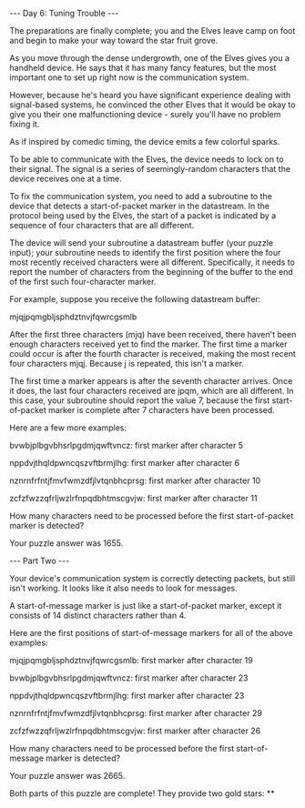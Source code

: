 --- Day 6: Tuning Trouble ---

The preparations are finally complete; you and the Elves leave camp on foot and begin to make your way toward the star fruit grove.



As you move through the dense undergrowth, one of the Elves gives you a handheld device. He says that it has many fancy features, but the most important one to set up right now is the communication system.



However, because he's heard you have significant experience dealing with signal-based systems, he convinced the other Elves that it would be okay to give you their one malfunctioning device - surely you'll have no problem fixing it.



As if inspired by comedic timing, the device emits a few colorful sparks.



To be able to communicate with the Elves, the device needs to lock on to their signal. The signal is a series of seemingly-random characters that the device receives one at a time.



To fix the communication system, you need to add a subroutine to the device that detects a start-of-packet marker in the datastream. In the protocol being used by the Elves, the start of a packet is indicated by a sequence of four characters that are all different.



The device will send your subroutine a datastream buffer (your puzzle input); your subroutine needs to identify the first position where the four most recently received characters were all different. Specifically, it needs to report the number of characters from the beginning of the buffer to the end of the first such four-character marker.



For example, suppose you receive the following datastream buffer:



mjqjpqmgbljsphdztnvjfqwrcgsmlb

After the first three characters (mjq) have been received, there haven't been enough characters received yet to find the marker. The first time a marker could occur is after the fourth character is received, making the most recent four characters mjqj. Because j is repeated, this isn't a marker.



The first time a marker appears is after the seventh character arrives. Once it does, the last four characters received are jpqm, which are all different. In this case, your subroutine should report the value 7, because the first start-of-packet marker is complete after 7 characters have been processed.



Here are a few more examples:



bvwbjplbgvbhsrlpgdmjqwftvncz: first marker after character 5

nppdvjthqldpwncqszvftbrmjlhg: first marker after character 6

nznrnfrfntjfmvfwmzdfjlvtqnbhcprsg: first marker after character 10

zcfzfwzzqfrljwzlrfnpqdbhtmscgvjw: first marker after character 11

How many characters need to be processed before the first start-of-packet marker is detected?



Your puzzle answer was 1655.


--- Part Two ---

Your device's communication system is correctly detecting packets, but still isn't working. It looks like it also needs to look for messages.



A start-of-message marker is just like a start-of-packet marker, except it consists of 14 distinct characters rather than 4.



Here are the first positions of start-of-message markers for all of the above examples:



mjqjpqmgbljsphdztnvjfqwrcgsmlb: first marker after character 19

bvwbjplbgvbhsrlpgdmjqwftvncz: first marker after character 23

nppdvjthqldpwncqszvftbrmjlhg: first marker after character 23

nznrnfrfntjfmvfwmzdfjlvtqnbhcprsg: first marker after character 29

zcfzfwzzqfrljwzlrfnpqdbhtmscgvjw: first marker after character 26

How many characters need to be processed before the first start-of-message marker is detected?



Your puzzle answer was 2665.



Both parts of this puzzle are complete! They provide two gold stars: **
